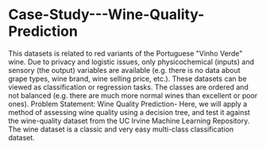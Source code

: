 # Case-Study---Wine-Quality-Prediction
This datasets is related to red variants of the Portuguese "Vinho Verde" wine. Due to privacy and logistic issues, only physicochemical (inputs) and sensory (the output) variables are available (e.g. there is no data about grape types, wine brand, wine selling price, etc.).  These datasets can be viewed as classification or regression tasks. The classes are ordered and not balanced (e.g. there are much more normal wines than excellent or poor ones).
Problem Statement:
Wine Quality Prediction- Here, we will apply a method of assessing wine quality using a decision tree, and test it against the wine-quality dataset from the UC Irvine Machine Learning Repository. The wine dataset is a classic and very easy multi-class classification dataset.
